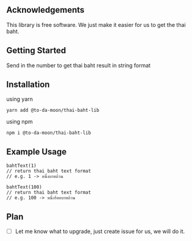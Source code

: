 
## Acknowledgements

This library is free software. We just make it easier for us to get the thai baht.

## Getting Started

Send in the number to get thai baht result in string format

## Installation

using yarn
```
yarn add @to-da-moon/thai-baht-lib
```
using npm
```
npm i @to-da-moon/thai-baht-lib
```

## Example Usage

```
bahtText(1)
// return thai baht text format
// e.g. 1 -> หนึ่งบาทถ้วน
```

```
bahtText(100)
// return thai baht text format
// e.g. 100 -> หนึ่งร้อยบาทถ้วน
```

## Plan

- [ ] Let me know what to upgrade, just create issue for us, we will do it.
